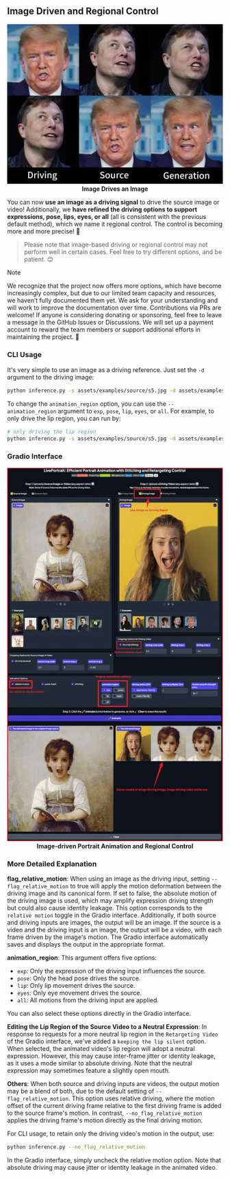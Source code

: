 ## Image Driven and Regional Control

<p align="center">
  <img src="../image-driven-image-2024-08-19.jpg" alt="LivePortrait" width="512px">
  <br>
  <strong>Image Drives an Image</strong>
</p>

You can now **use an image as a driving signal** to drive the source image or video! Additionally, we **have refined the driving options to support expressions, pose, lips, eyes, or all** (all is consistent with the previous default method), which we name it regional control. The control is becoming more and more precise! 🎯

> Please note that image-based driving or regional control may not perform well in certain cases. Feel free to try different options, and be patient. 😊

> [!Note]
> We recognize that the project now offers more options, which have become increasingly complex, but due to our limited team capacity and resources, we haven’t fully documented them yet. We ask for your understanding and will work to improve the documentation over time. Contributions via PRs are welcome! If anyone is considering donating or sponsoring, feel free to leave a message in the GitHub Issues or Discussions. We will set up a payment account to reward the team members or support additional efforts in maintaining the project. 💖


### CLI Usage
It's very simple to use an image as a driving reference. Just set the `-d` argument to the driving image:

```bash
python inference.py -s assets/examples/source/s5.jpg -d assets/examples/driving/d30.jpg
```

To change the `animation_region` option, you can use the `--animation_region` argument to `exp`, `pose`, `lip`, `eyes`, or `all`. For example, to only drive the lip region, you can run by:

```bash
# only driving the lip region
python inference.py -s assets/examples/source/s5.jpg -d assets/examples/driving/d0.mp4 --animation_region lip
```

### Gradio Interface

<p align="center">
  <img src="../image-driven-portrait-animation-2024-08-19.jpg" alt="LivePortrait" width="960px">
  <br>
  <strong>Image-driven Portrait Animation and Regional Control</strong>
</p>

### More Detailed Explanation

**flag_relative_motion**:
When using an image as the driving input, setting `--flag_relative_motion` to true will apply the motion deformation between the driving image and its canonical form. If set to false, the absolute motion of the driving image is used, which may amplify expression driving strength but could also cause identity leakage. This option corresponds to the `relative motion` toggle in the Gradio interface. Additionally, if both source and driving inputs are images, the output will be an image. If the source is a video and the driving input is an image, the output will be a video, with each frame driven by the image's motion. The Gradio interface automatically saves and displays the output in the appropriate format.

**animation_region**:
This argument offers five options:

- `exp`: Only the expression of the driving input influences the source.
- `pose`: Only the head pose drives the source.
- `lip`: Only lip movement drives the source.
- `eyes`: Only eye movement drives the source.
- `all`: All motions from the driving input are applied.

You can also select these options directly in the Gradio interface.

**Editing the Lip Region of the Source Video to a Neutral Expression**:
In response to requests for a more neutral lip region in the `Retargeting Video` of the Gradio interface, we've added a `keeping the lip silent` option. When selected, the animated video's lip region will adopt a neutral expression. However, this may cause inter-frame jitter or identity leakage, as it uses a mode similar to absolute driving. Note that the neutral expression may sometimes feature a slightly open mouth.

**Others**:
When both source and driving inputs are videos, the output motion may be a blend of both, due to the default setting of `--flag_relative_motion`. This option uses relative driving, where the motion offset of the current driving frame relative to the first driving frame is added to the source frame's motion. In contrast, `--no_flag_relative_motion` applies the driving frame's motion directly as the final driving motion.

For CLI usage, to retain only the driving video's motion in the output, use:
```bash
python inference.py --no_flag_relative_motion
```
In the Gradio interface, simply uncheck the relative motion option. Note that absolute driving may cause jitter or identity leakage in the animated video.
